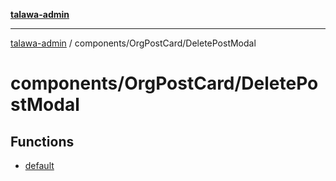 [**talawa-admin**](../../../README.md)

***

[talawa-admin](../../../README.md) / components/OrgPostCard/DeletePostModal

# components/OrgPostCard/DeletePostModal

## Functions

- [default](functions/default.md)
